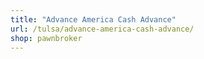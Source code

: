```yaml
---
title: "Advance America Cash Advance"
url: /tulsa/advance-america-cash-advance/
shop: pawnbroker
---
```

